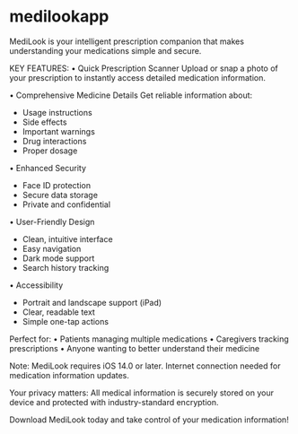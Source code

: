 # medilookapp
MediLook is your intelligent prescription companion that makes understanding your medications simple and secure.

KEY FEATURES:
• Quick Prescription Scanner
Upload or snap a photo of your prescription to instantly access detailed medication information.

• Comprehensive Medicine Details
Get reliable information about:
- Usage instructions
- Side effects
- Important warnings
- Drug interactions
- Proper dosage

• Enhanced Security
- Face ID protection
- Secure data storage
- Private and confidential

• User-Friendly Design
- Clean, intuitive interface
- Easy navigation
- Dark mode support
- Search history tracking

• Accessibility
- Portrait and landscape support (iPad)
- Clear, readable text
- Simple one-tap actions

Perfect for:
• Patients managing multiple medications
• Caregivers tracking prescriptions
• Anyone wanting to better understand their medicine

Note: MediLook requires iOS 14.0 or later. Internet connection needed for medication information updates.

Your privacy matters: All medical information is securely stored on your device and protected with industry-standard encryption.

Download MediLook today and take control of your medication information!

